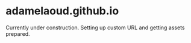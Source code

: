 # adamelaoud.github.io
Currently under construction. Setting up custom URL and getting assets prepared.
